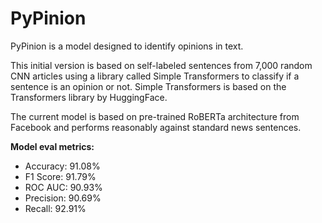 # PyPinion
PyPinion is a model designed to identify opinions in text.

This initial version is based on self-labeled sentences from 7,000 random CNN articles using a library called Simple Transformers to classify if a sentence is an opinion or not. Simple Transformers is based on the Transformers library by HuggingFace.

The current model is based on pre-trained RoBERTa architecture from Facebook and performs reasonably against standard news sentences.  

**Model eval metrics:**
* Accuracy: 91.08%
* F1 Score: 91.79%
* ROC AUC: 90.93%
* Precision: 90.69%
* Recall: 92.91%
